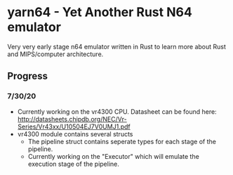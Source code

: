 # yarn64 - Yet Another Rust N64 emulator

Very very early stage n64 emulator written in Rust to learn more about Rust and MIPS/computer architecture.

## Progress
### 7/30/20
- Currently working on the vr4300 CPU. Datasheet can be found here: http://datasheets.chipdb.org/NEC/Vr-Series/Vr43xx/U10504EJ7V0UMJ1.pdf
- vr4300 module contains several structs
  - The pipeline struct contains seperate types for each stage of the pipeline. 
  - Currently working on the "Executor" which will emulate the execution stage of the pipeline.
